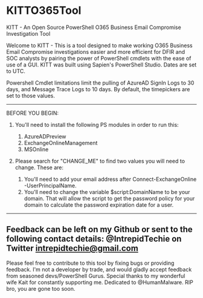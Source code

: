 # KITTO365Tool
KITT - An Open Source PowerShell O365 Business Email Compromise Investigation Tool


Welcome to KITT - This is a tool designed to make working O365 Business Email Compromise investigations easier and more efficient for DFIR and SOC analysts by pairing the power of PowerShell cmdlets with the ease of use of a GUI.
KITT was built using Sapien's PowerShell Studio. Dates are set to UTC. 

Powershell Cmdlet limitations limit the pulling of AzureAD SignIn Logs to 30 days, and Message Trace Logs to 10 days. By default, the timepickers are set to those values. 

---------------------------------------------------------------------------	
BEFORE YOU BEGIN:
1. You'll need to install the following PS modules in order to run this:
	1. AzureADPreview
	2. ExchangeOnlineManagement
	3. MSOnline
		
2. Please search for "CHANGE_ME" to find two values you will need to change. These are: 
	1. You'll need to add your email address after Connect-ExchangeOnline -UserPrincipalName.  
	2. You'll need to change the variable $script:DomainName to be your domain. That will allow the script to get the password policy for your domain to calculate the password expiration date for a user. 
	
---------------------------------------------------------------------------
Feedback can be left on my Github or sent to the following contact details: 
@IntrepidTechie on Twitter
intrepidtechie@gmail.com
---------------------------------------------------------------------------
Please feel free to contribute to this tool by fixing bugs or providing feedback. I'm not a developer by trade, and would gladly accept feedback from seasoned devs/PowerShell Gurus.
Special thanks to my wonderful wife Kait for constantly supporting me. 
Dedicated to @HumanMalware. RIP bro, you are gone too soon. 
